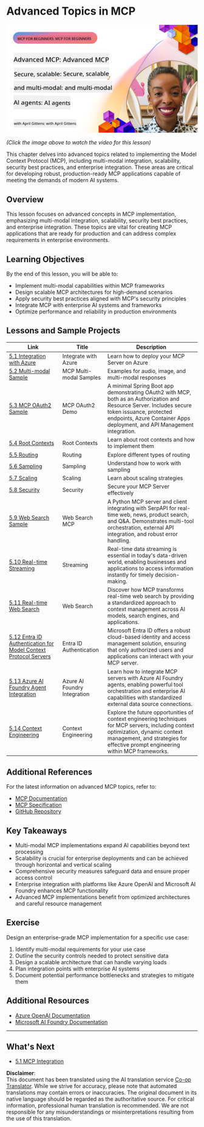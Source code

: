 <!--
CO_OP_TRANSLATOR_METADATA:
{
  "original_hash": "d204bc94ea6027d06a703b21b711ca57",
  "translation_date": "2025-08-19T14:09:21+00:00",
  "source_file": "05-AdvancedTopics/README.md",
  "language_code": "en"
}
-->
# Advanced Topics in MCP

[![Advanced MCP: Secure, Scalable, and Multi-modal AI Agents](../../../translated_images/06.42259eaf91fccfc6d06ef1c126c9db04bbff9e5f60a87b782a2ec2616163142f.en.png)](https://youtu.be/4yjmGvJzYdY)

_(Click the image above to watch the video for this lesson)_

This chapter delves into advanced topics related to implementing the Model Context Protocol (MCP), including multi-modal integration, scalability, security best practices, and enterprise integration. These areas are critical for developing robust, production-ready MCP applications capable of meeting the demands of modern AI systems.

## Overview

This lesson focuses on advanced concepts in MCP implementation, emphasizing multi-modal integration, scalability, security best practices, and enterprise integration. These topics are vital for creating MCP applications that are ready for production and can address complex requirements in enterprise environments.

## Learning Objectives

By the end of this lesson, you will be able to:

- Implement multi-modal capabilities within MCP frameworks
- Design scalable MCP architectures for high-demand scenarios
- Apply security best practices aligned with MCP's security principles
- Integrate MCP with enterprise AI systems and frameworks
- Optimize performance and reliability in production environments

## Lessons and Sample Projects

| Link | Title | Description |
|------|-------|-------------|
| [5.1 Integration with Azure](./mcp-integration/README.md) | Integrate with Azure | Learn how to deploy your MCP Server on Azure |
| [5.2 Multi-modal Sample](./mcp-multi-modality/README.md) | MCP Multi-modal Samples | Examples for audio, image, and multi-modal responses |
| [5.3 MCP OAuth2 Sample](../../../05-AdvancedTopics/mcp-oauth2-demo) | MCP OAuth2 Demo | A minimal Spring Boot app demonstrating OAuth2 with MCP, both as an Authorization and Resource Server. Includes secure token issuance, protected endpoints, Azure Container Apps deployment, and API Management integration. |
| [5.4 Root Contexts](./mcp-root-contexts/README.md) | Root Contexts | Learn about root contexts and how to implement them |
| [5.5 Routing](./mcp-routing/README.md) | Routing | Explore different types of routing |
| [5.6 Sampling](./mcp-sampling/README.md) | Sampling | Understand how to work with sampling |
| [5.7 Scaling](./mcp-scaling/README.md) | Scaling | Learn about scaling strategies |
| [5.8 Security](./mcp-security/README.md) | Security | Secure your MCP Server effectively |
| [5.9 Web Search Sample](./web-search-mcp/README.md) | Web Search MCP | A Python MCP server and client integrating with SerpAPI for real-time web, news, product search, and Q&A. Demonstrates multi-tool orchestration, external API integration, and robust error handling. |
| [5.10 Real-time Streaming](./mcp-realtimestreaming/README.md) | Streaming | Real-time data streaming is essential in today's data-driven world, enabling businesses and applications to access information instantly for timely decision-making. |
| [5.11 Real-time Web Search](./mcp-realtimesearch/README.md) | Web Search | Discover how MCP transforms real-time web search by providing a standardized approach to context management across AI models, search engines, and applications. |
| [5.12 Entra ID Authentication for Model Context Protocol Servers](./mcp-security-entra/README.md) | Entra ID Authentication | Microsoft Entra ID offers a robust cloud-based identity and access management solution, ensuring that only authorized users and applications can interact with your MCP server. |
| [5.13 Azure AI Foundry Agent Integration](./mcp-foundry-agent-integration/README.md) | Azure AI Foundry Integration | Learn how to integrate MCP servers with Azure AI Foundry agents, enabling powerful tool orchestration and enterprise AI capabilities with standardized external data source connections. |
| [5.14 Context Engineering](./mcp-contextengineering/README.md) | Context Engineering | Explore the future opportunities of context engineering techniques for MCP servers, including context optimization, dynamic context management, and strategies for effective prompt engineering within MCP frameworks. |

## Additional References

For the latest information on advanced MCP topics, refer to:
- [MCP Documentation](https://modelcontextprotocol.io/)
- [MCP Specification](https://spec.modelcontextprotocol.io/)
- [GitHub Repository](https://github.com/modelcontextprotocol)

## Key Takeaways

- Multi-modal MCP implementations expand AI capabilities beyond text processing
- Scalability is crucial for enterprise deployments and can be achieved through horizontal and vertical scaling
- Comprehensive security measures safeguard data and ensure proper access control
- Enterprise integration with platforms like Azure OpenAI and Microsoft AI Foundry enhances MCP functionality
- Advanced MCP implementations benefit from optimized architectures and careful resource management

## Exercise

Design an enterprise-grade MCP implementation for a specific use case:

1. Identify multi-modal requirements for your use case
2. Outline the security controls needed to protect sensitive data
3. Design a scalable architecture that can handle varying loads
4. Plan integration points with enterprise AI systems
5. Document potential performance bottlenecks and strategies to mitigate them

## Additional Resources

- [Azure OpenAI Documentation](https://learn.microsoft.com/en-us/azure/ai-services/openai/)
- [Microsoft AI Foundry Documentation](https://learn.microsoft.com/en-us/ai-services/)

---

## What's Next

- [5.1 MCP Integration](./mcp-integration/README.md)

**Disclaimer**:  
This document has been translated using the AI translation service [Co-op Translator](https://github.com/Azure/co-op-translator). While we strive for accuracy, please note that automated translations may contain errors or inaccuracies. The original document in its native language should be regarded as the authoritative source. For critical information, professional human translation is recommended. We are not responsible for any misunderstandings or misinterpretations resulting from the use of this translation.